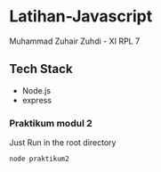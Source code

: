 # Latihan-Javascript
Muhammad Zuhair Zuhdi - XI RPL 7

## Tech Stack
- Node.js
- express

### Praktikum modul 2
Just Run in the root directory
```bash
node praktikum2
```
